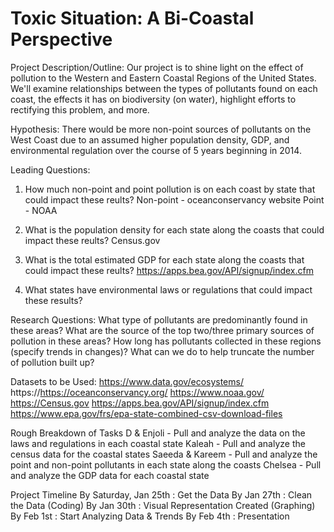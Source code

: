 # Toxic Situation: A Bi-Coastal Perspective

Project Description/Outline: Our project is to shine light on the effect of pollution to the Western and Eastern Coastal Regions of the United States. We'll examine relationships between the types of pollutants found on each coast, the effects it has on biodiversity (on water), highlight efforts to rectifying this problem, and more.

Hypothesis:
There would be more non-point sources of pollutants on the West Coast due to an assumed higher population density, GDP, and environmental regulation over the course of 5 years beginning in 2014.

Leading Questions:
1.  How much non-point and point pollution is on each coast by state that could impact these reults?
	Non-point - oceanconservancy website
	Point - NOAA

2.  What is the population density for each state along the coasts that could impact these reults?
	Census.gov

3.  What is the total estimated GDP for each state along the coasts that could impact these reults?
	https://apps.bea.gov/API/signup/index.cfm

4.  What states have environmental laws or regulations that could impact these results?


Research Questions: What type of pollutants are predominantly found in these areas? What are the source of the top two/three primary sources of pollution in these areas? How long has pollutants collected in these regions (specify trends in changes)? What can we do to help truncate the number of pollution built up?

Datasets to be Used: 
https://www.data.gov/ecosystems/
https://https://oceanconservancy.org/
https://www.noaa.gov/
https://Census.gov
https://apps.bea.gov/API/signup/index.cfm
https://www.epa.gov/frs/epa-state-combined-csv-download-files


Rough Breakdown of Tasks
D  & Enjoli - Pull and analyze the data on the laws and regulations in each coastal state
Kaleah - Pull and analyze the census data for the coastal states
Saeeda & Kareem - Pull and analyze the point and non-point pollutants in each state along the coasts
Chelsea - Pull and analyze the GDP data for each coastal state

Project Timeline
By Saturday, Jan 25th : Get the Data
By Jan 27th : Clean the Data (Coding)
By Jan 30th : Visual Representation Created (Graphing)
By Feb 1st : Start Analyzing Data & Trends
By Feb 4th : Presentation


